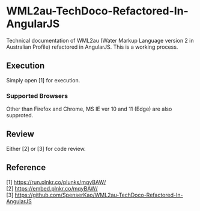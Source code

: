# WML2au-TechDoco-Refactored-In-AngularJS
Technical documentation of WML2au (Water Markup Language version 2 in Australian Profile) refactored in AngularJS.
This is a working process.

## Execution
Simply open [1] for execution.

### Supported Browsers
Other than Firefox and Chrome, MS IE ver 10 and 11 (Edge) are also supproted.

## Review 
Either [2] or [3] for code review.  

## Reference
[1] https://run.plnkr.co/plunks/mqyBAW/ <br/>
[2] https://embed.plnkr.co/mqyBAW/<br/>
[3] https://github.com/SpenserKao/WML2au-TechDoco-Refactored-In-AngularJS<br/>

